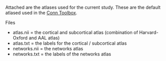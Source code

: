 Attached are the atlases used for the current study. These are the default atlased used in the [Conn Toolbox](https://web.conn-toolbox.org/). 

Files
- atlas.nii = the cortical and subcortical atlas (combination of Harvard-Oxford and AAL atlas)
- atlas.txt = the labels for the cortical / subcortical atlas
- networks.nii = the networks atlas
- networks.txt = the labels of the networks atlas 

